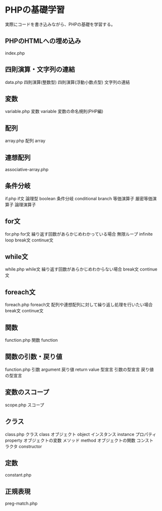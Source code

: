 # PHPの基礎学習
実際にコードを書き込みながら、PHPの基礎を学習する。

## PHPのHTMLへの埋め込み
index.php

## 四則演算・文字列の連結
data.php
四則演算(整数型)
四則演算(浮動小数点型)
文字列の連結

## 変数
variable.php
変数 variable
変数の命名規則(PHP編)

## 配列
array.php
配列 array

## 連想配列
associative-array.php

## 条件分岐
if.php
if文
論理型 boolean
条件分岐 conditional branch
等価演算子
厳密等価演算子
論理演算子

## for文
for.php
for文
  繰り返す回数があらかじめわかっている場合
無限ループ infinite loop
break文
continue文

## while文
while.php
while文
  繰り返す回数があらかじめわからない場合
break文
continue文

## foreach文
foreach.php
foreach文
  配列や連想配列に対して繰り返し処理を行いたい場合
break文
continue文

## 関数
function.php
関数 function

## 関数の引数・戻り値
function.php
引数 argument
戻り値 return value
型宣言
  引数の型宣言
  戻り値の型宣言

## 変数のスコープ
scope.php
スコープ

## クラス
class.php
クラス class
オブジェクト object
インスタンス instance
プロパティ property
  オブジェクトの変数
メソッド method
  オブジェクトの関数
コンストラクタ constructor

## 定数
constant.php

## 正規表現
preg-match.php

